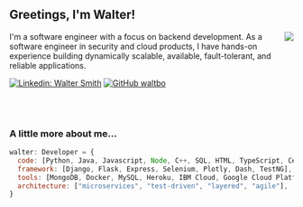 <h2> Greetings, I'm Walter!</h2>
<img align='right' src="https://github-readme-stats-waltbo.vercel.app/api?username=waltbo&show_icons=true&count_private=true">
<p>I'm a software engineer with a focus on backend development. As a software engineer in security and cloud products, I have hands-on experience building dynamically scalable, available, fault-tolerant, and reliable applications.</p>
</em></p>

[![Linkedin: Walter Smith](https://img.shields.io/badge/-WalterSmith-blue?style=flat-square&logo=Linkedin&logoColor=white&link=https://www.linkedin.com/in/walter-smith-1547a3131/)](https://www.linkedin.com/in/walter-smith-1547a3131/)
[![GitHub waltbo](https://img.shields.io/github/followers/waltbo?label=follow&style=social)](https://github.com/Waltbo)


<br />
<br />


### A little more about me...  

```javascript
walter: Developer = {
  code: [Python, Java, Javascript, Node, C++, SQL, HTML, TypeScript, C#],
  framework: [Django, Flask, Express, Selenium, Plotly, Dash, TestNG],
  tools: [MongoDB, Docker, MySQL, Heroku, IBM Cloud, Google Cloud Platform, FireBase, Kubernetes],
  architecture: ["microservices", "test-driven", "layered", "agile"],
}
```
